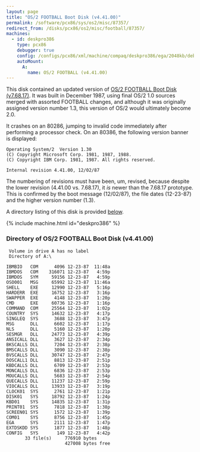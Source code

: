 ```yaml
---
layout: page
title: "OS/2 FOOTBALL Boot Disk (v4.41.00)"
permalink: /software/pcx86/sys/os2/misc/87357/
redirect_from: /disks/pcx86/os2/misc/football/87357/
machines:
  - id: deskpro386
    type: pcx86
    debugger: true
    config: /configs/pcx86/xml/machine/compaq/deskpro386/ega/2048kb/debugger/machine.xml
    autoMount:
      A:
        name: OS/2 FOOTBALL (v4.41.00)
---
```


This disk contained an updated version of [OS/2 FOOTBALL Boot Disk (v7.68.17)](/software/pcx86/sys/os2/misc/87058/).
It was built in December 1987, using final OS/2 1.0 sources merged with assorted FOOTBALL changes, and although 
it was originally assigned version number 1.3, this version of OS/2 would ultimately become 2.0.

It crashes on an 80286, jumping to invalid code immediately after performing a processor check.  On an 80386,
the following version banner is displayed:

	Operating System/2  Version 1.30
	(C) Copyright Microsoft Corp. 1981, 1987, 1988.
	(C) Copyright IBM Corp. 1981, 1987. All rights reserved.
	
	Internal revision 4.41.00, 12/02/87

The numbering of revisions must have been, um, revised, because despite the lower revision (4.41.00 vs. 7.68.17),
it *is* newer than the 7.68.17 prototype.  This is confirmed by the boot message (12/02/87), the file dates (12-23-87)
and the higher version number (1.3).

A directory listing of this disk is provided [below](#directory-of-os2-football-boot-disk-v44100).

{% include machine.html id="deskpro386" %}

### Directory of OS/2 FOOTBALL Boot Disk (v4.41.00)

	 Volume in drive A has no label
	 Directory of A:\
	
	IBMBIO   COM      4096 12-23-87  11:48a
	IBMDOS   COM    316071 12-23-87   4:59p
	IBMDOS   SYM     59156 12-23-87   4:59p
	OSO001   MSG     65992 12-23-87  11:46a
	SHELL    EXE     12990 12-23-87   5:16p
	HARDERR  EXE     16752 12-23-87   3:16p
	SWAPPER  EXE      4148 12-23-87   1:20p
	CMD      EXE     60736 12-23-87   1:16p
	COMMAND  COM     25564 12-23-87   1:02p
	COUNTRY  SYS     14632 12-23-87   4:17p
	SINGLEQ  SYS      3688 12-23-87   3:47p
	MSG      DLL      6602 12-23-87   1:17p
	NLS      DLL      5160 12-23-87   1:20p
	SESMGR   DLL     24773 12-23-87   4:39p
	ANSICALL DLL      3627 12-23-87   2:34p
	BKSCALLS DLL      7204 12-23-87   2:38p
	BMSCALLS DLL      3090 12-23-87   2:38p
	BVSCALLS DLL     30747 12-23-87   2:47p
	DOSCALL1 DLL      8813 12-23-87   2:51p
	KBDCALLS DLL      6709 12-23-87   2:53p
	MONCALLS DLL      6836 12-23-87   2:53p
	MOUCALLS DLL      5683 12-23-87   2:54p
	QUECALLS DLL     11237 12-23-87   2:59p
	VIOCALLS DLL     13933 12-23-87   3:19p
	CLOCK01  SYS      2761 12-23-87   1:21p
	DISK01   SYS     18792 12-23-87   1:24p
	KBD01    SYS     14835 12-23-87   1:31p
	PRINT01  SYS      7818 12-23-87   1:38p
	SCREEN01 SYS      1572 12-23-87   1:39p
	COM01    SYS      8756 12-23-87   1:45p
	EGA      SYS      2111 12-23-87   1:47p
	EXTDSKDD SYS      1877 12-23-87   1:48p
	CONFIG   SYS       149 12-23-87   4:42p
	       33 file(s)     776910 bytes
	                      427008 bytes free
